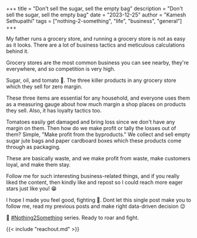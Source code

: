 +++ 
title = "Don't sell the sugar, sell the empty bag"
description = "Don't sell the sugar, sell the empty bag"
date = "2023-12-25"
author = "Kamesh Sethupathi"
tags = ["nothing-2-something", "life", "business", "general"]
+++

My father runs a grocery store, and running a grocery store is not as easy as it looks. There are a lot of business tactics and meticulous calculations behind it.

Grocery stores are the most common business you can see nearby, they're everywhere, and so competition is very high.

Sugar, oil, and tomato 🍅. The three killer products in any grocery store which they sell for zero margin. 

These three items are essential for any household, and everyone uses them as a measuring gauge about how much margin a shop places on products they sell. Also, it has loyalty tactics too.

Tomatoes easily get damaged and bring loss since we don't have any margin on them. Then how do we make profit or tally the losses out of them? Simple, "Make profit from the byproducts." We collect and sell empty sugar jute bags and paper cardboard boxes which these products come through as packaging.

These are basically waste, and we make profit from waste, make customers loyal, and make them stay.

Follow me for such interesting business-related things, and if you really liked the content, then kindly like and repost so I could reach more eager stars just like you! 😁 

I hope I made you feel good, fighting 🫡. Dont let this single post make you to follow me, read my previous posts and make right data-driven decision 😉 

📌 [#Nothing2Something](/tags/nothing-2-something) series. Ready to roar and fight.

{{< include "reachout.md" >}}